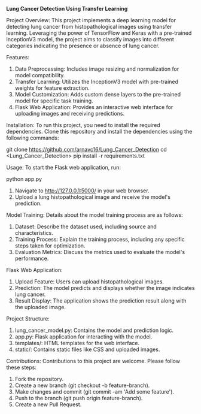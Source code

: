 **Lung Cancer Detection Using Transfer Learning**

Project Overview:
This project implements a deep learning model for detecting lung cancer from histopathological images using transfer learning. Leveraging the power of TensorFlow and Keras with a pre-trained InceptionV3 model, the project aims to classify images into different categories indicating the presence or absence of lung cancer.

Features:
1. Data Preprocessing: Includes image resizing and normalization for model compatibility.
2. Transfer Learning: Utilizes the InceptionV3 model with pre-trained weights for feature extraction.
3. Model Customization: Adds custom dense layers to the pre-trained model for specific task training.
4. Flask Web Application: Provides an interactive web interface for uploading images and receiving predictions.
   
Installation:
To run this project, you need to install the required dependencies. Clone this repository and install the dependencies using the following commands:

git clone <https://github.com/arnavc16/Lung_Cancer_Detection>
cd <Lung_Cancer_Detection>
pip install -r requirements.txt

Usage:
To start the Flask web application, run:

python app.py

1. Navigate to http://127.0.0.1:5000/ in your web browser.
2. Upload a lung histopathological image and receive the model's prediction.

Model Training:
Details about the model training process are as follows:

1. Dataset: Describe the dataset used, including source and characteristics.
2. Training Process: Explain the training process, including any specific steps taken for optimization.
3. Evaluation Metrics: Discuss the metrics used to evaluate the model's performance.
   
Flask Web Application:
1. Upload Feature: Users can upload histopathological images.
2. Prediction: The model predicts and displays whether the image indicates lung cancer.
3. Result Display: The application shows the prediction result along with the uploaded image.

Project Structure:

1. lung_cancer_model.py: Contains the model and prediction logic.
2. app.py: Flask application for interacting with the model.
3. templates/: HTML templates for the web interface.
4. static/: Contains static files like CSS and uploaded images.

Contributions:
Contributions to this project are welcome. Please follow these steps:

1. Fork the repository.
2. Create a new branch (git checkout -b feature-branch).
3. Make changes and commit (git commit -am 'Add some feature').
4. Push to the branch (git push origin feature-branch).
5. Create a new Pull Request.
